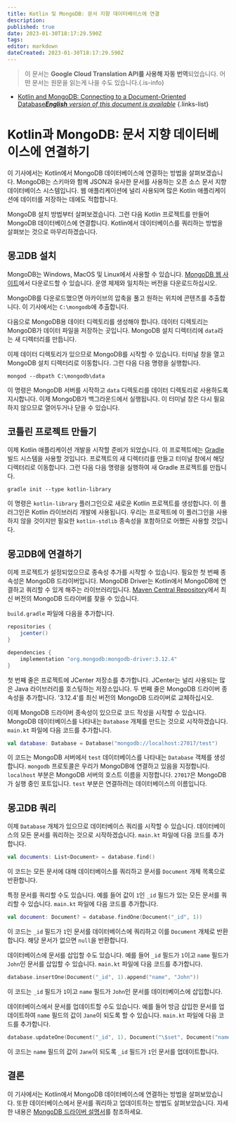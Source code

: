 ```yaml
---
title: Kotlin 및 MongoDB: 문서 지향 데이터베이스에 연결
description: 
published: true
date: 2023-01-30T18:17:29.590Z
tags: 
editor: markdown
dateCreated: 2023-01-30T18:17:29.590Z
---
```


> 이 문서는 **Google Cloud Translation API를 사용해 자동 번역**되었습니다.
어떤 문서는 원문을 읽는게 나을 수도 있습니다.{.is-info}
- [Kotlin and MongoDB: Connecting to a Document-Oriented Database***English** version of this document is available*](/en/Knowledge-base/Kotlin/kotlin-and-mongodb-connecting-to-a-document-oriented-database)
{.links-list}

    
# Kotlin과 MongoDB: 문서 지향 데이터베이스에 연결하기

이 기사에서는 Kotlin에서 MongoDB 데이터베이스에 연결하는 방법을 살펴보겠습니다. MongoDB는 스키마와 함께 JSON과 유사한 문서를 사용하는 오픈 소스 문서 지향 데이터베이스 시스템입니다. 웹 애플리케이션에 널리 사용되며 많은 Kotlin 애플리케이션에 데이터를 저장하는 데에도 적합합니다.

MongoDB 설치 방법부터 살펴보겠습니다. 그런 다음 Kotlin 프로젝트를 만들어 MongoDB 데이터베이스에 연결합니다. Kotlin에서 데이터베이스를 쿼리하는 방법을 살펴보는 것으로 마무리하겠습니다.

## 몽고DB 설치

MongoDB는 Windows, MacOS 및 Linux에서 사용할 수 있습니다. [MongoDB 웹 사이트](https://www.mongodb.com/download-center#community)에서 다운로드할 수 있습니다. 운영 체제와 일치하는 버전을 다운로드하십시오.

MongoDB를 다운로드했으면 아카이브의 압축을 풀고 원하는 위치에 콘텐츠를 추출합니다. 이 기사에서는 `C:\mongodb`에 추출합니다.

다음으로 MongoDB용 데이터 디렉토리를 생성해야 합니다. 데이터 디렉토리는 MongoDB가 데이터 파일을 저장하는 곳입니다. MongoDB 설치 디렉터리에 `data`라는 새 디렉터리를 만듭니다.

이제 데이터 디렉토리가 있으므로 MongoDB를 시작할 수 있습니다. 터미널 창을 열고 MongoDB 설치 디렉터리로 이동합니다. 그런 다음 다음 명령을 실행합니다.

```
mongod --dbpath C:\mongodb\data
```

이 명령은 MongoDB 서버를 시작하고 `data` 디렉토리를 데이터 디렉토리로 사용하도록 지시합니다. 이제 MongoDB가 백그라운드에서 실행됩니다. 이 터미널 창은 다시 필요하지 않으므로 열어두거나 닫을 수 있습니다.

## 코틀린 프로젝트 만들기

이제 Kotlin 애플리케이션 개발을 시작할 준비가 되었습니다. 이 프로젝트에는 [Gradle](https://gradle.org/) 빌드 시스템을 사용할 것입니다. 프로젝트의 새 디렉터리를 만들고 터미널 창에서 해당 디렉터리로 이동합니다. 그런 다음 다음 명령을 실행하여 새 Gradle 프로젝트를 만듭니다.

```
gradle init --type kotlin-library
```

이 명령은 `kotlin-library` 플러그인으로 새로운 Kotlin 프로젝트를 생성합니다. 이 플러그인은 Kotlin 라이브러리 개발에 사용됩니다. 우리는 프로젝트에 이 플러그인을 사용하지 않을 것이지만 필요한 `kotlin-stdlib` 종속성을 포함하므로 어쨌든 사용할 것입니다.

## 몽고DB에 연결하기

이제 프로젝트가 설정되었으므로 종속성 추가를 시작할 수 있습니다. 필요한 첫 번째 종속성은 MongoDB 드라이버입니다. MongoDB Driver는 Kotlin에서 MongoDB에 연결하고 쿼리할 수 있게 해주는 라이브러리입니다. [Maven Central Repository](https://mvnrepository.com/artifact/org.mongodb/mongodb-driver)에서 최신 버전의 MongoDB 드라이버를 찾을 수 있습니다.

`build.gradle` 파일에 다음을 추가합니다.

```groovy
repositories {
    jcenter()
}

dependencies {
    implementation "org.mongodb:mongodb-driver:3.12.4"
}
```

첫 번째 줄은 프로젝트에 JCenter 저장소를 추가합니다. JCenter는 널리 사용되는 많은 Java 라이브러리를 호스팅하는 저장소입니다. 두 번째 줄은 MongoDB 드라이버 종속성을 추가합니다. '3.12.4'를 최신 버전의 MongoDB 드라이버로 교체하십시오.

이제 MongoDB 드라이버 종속성이 있으므로 코드 작성을 시작할 수 있습니다. MongoDB 데이터베이스를 나타내는 `Database` 개체를 만드는 것으로 시작하겠습니다. `main.kt` 파일에 다음 코드를 추가합니다.

```kotlin
val database: Database = Database("mongodb://localhost:27017/test")
```

이 코드는 MongoDB 서버에서 `test` 데이터베이스를 나타내는 `Database` 객체를 생성합니다. `mongodb` 프로토콜은 우리가 MongoDB에 연결하고 있음을 지정합니다. `localhost` 부분은 MongoDB 서버의 호스트 이름을 지정합니다. `27017`은 MongoDB가 실행 중인 포트입니다. `test` 부분은 연결하려는 데이터베이스의 이름입니다.

## 몽고DB 쿼리

이제 `Database` 개체가 있으므로 데이터베이스 쿼리를 시작할 수 있습니다. 데이터베이스의 모든 문서를 쿼리하는 것으로 시작하겠습니다. `main.kt` 파일에 다음 코드를 추가합니다.

```kotlin
val documents: List<Document> = database.find()
```

이 코드는 모든 문서에 대해 데이터베이스를 쿼리하고 문서를 `Document` 개체 목록으로 반환합니다.

특정 문서를 쿼리할 수도 있습니다. 예를 들어 값이 `1`인 `_id` 필드가 있는 모든 문서를 쿼리할 수 있습니다. `main.kt` 파일에 다음 코드를 추가합니다.

```kotlin
val document: Document? = database.findOne(Document("_id", 1))
```

이 코드는 `_id` 필드가 `1`인 문서를 데이터베이스에 쿼리하고 이를 `Document` 개체로 반환합니다. 해당 문서가 없으면 `null`을 반환합니다.

데이터베이스에 문서를 삽입할 수도 있습니다. 예를 들어 `_id` 필드가 `1`이고 `name` 필드가 `John`인 문서를 삽입할 수 있습니다. `main.kt` 파일에 다음 코드를 추가합니다.

```kotlin
database.insertOne(Document("_id", 1).append("name", "John"))
```

이 코드는 `_id` 필드가 `1`이고 `name` 필드가 `John`인 문서를 데이터베이스에 삽입합니다.

데이터베이스에서 문서를 업데이트할 수도 있습니다. 예를 들어 방금 삽입한 문서를 업데이트하여 `name` 필드의 값이 `Jane`이 되도록 할 수 있습니다. `main.kt` 파일에 다음 코드를 추가합니다.

```kotlin
database.updateOne(Document("_id", 1), Document("\$set", Document("name", "Jane")))
```

이 코드는 `name` 필드의 값이 `Jane`이 되도록 `_id` 필드가 `1`인 문서를 업데이트합니다.

## 결론

이 기사에서는 Kotlin에서 MongoDB 데이터베이스에 연결하는 방법을 살펴보았습니다. 또한 데이터베이스에서 문서를 쿼리하고 업데이트하는 방법도 살펴보았습니다. 자세한 내용은 [MongoDB 드라이버 설명서](https://mongodb.github.io/mongo-java-driver/)를 참조하세요.
